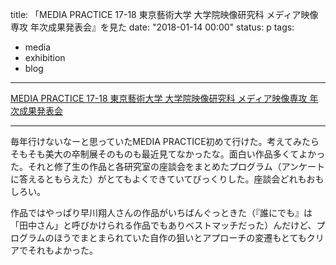 title: 「MEDIA PRACTICE 17-18 東京藝術大学 大学院映像研究科 メディア映像専攻 年次成果発表会』を見た
date: "2018-01-14 00:00"
status: p
tags:
- media
- exhibition
- blog
---

[MEDIA PRACTICE 17\-18 東京藝術大学 大学院映像研究科 メディア映像専攻 年次成果発表会](http://www.fm.geidai.ac.jp/media-practice/2018/)

---

毎年行けないなーと思っていたMEDIA PRACTICE初めて行けた。考えてみたらそもそも美大の卒制展そのものも最近見てなかったな。面白い作品多くてよかった。それと修了生の作品と各研究室の座談会をまとめたプログラム（アンケートに答えるともらえた）がとてもよくできていてびっくりした。座談会どれもおもしろい。

作品ではやっぱり早川翔人さんの作品がいちばんぐっときた（『誰にでも』は「田中さん」と呼びかけられる作品でもありベストマッチだった）んだけど、プログラムのほうでまとまられていた自作の狙いとアプローチの変遷もとてもクリアでそれもよかった。
